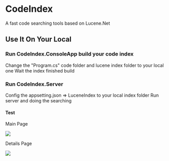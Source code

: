 # CodeIndex

A fast code searching tools based on Lucene.Net

## Use It On Your Local

### Run CodeIndex.ConsoleApp build your code index

Change the "Program.cs" code folder and lucene index folder to your local one
Wait the index finished build

### Run CodeIndex.Server

Config the appsetting.json => LuceneIndex to your local index folder
Run server and doing the searching

#### Test

Main Page
<div><img src="https://raw.githubusercontent.com/qiuhaotc/CodeIndex/master/doc/WebServer.png"/></div>

Details Page
<div><img src="https://raw.githubusercontent.com/qiuhaotc/CodeIndex/master/doc/WebServer-Details.png"/></div>
